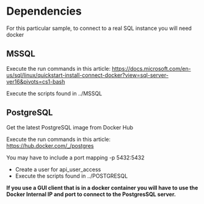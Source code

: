 # Dependencies
For this particular sample, to connect to a real SQL instance you will need docker

## MSSQL
Execute the run commands in this article:
https://docs.microsoft.com/en-us/sql/linux/quickstart-install-connect-docker?view=sql-server-ver16&pivots=cs1-bash

Execute the scripts found in ../MSSQL

## PostgreSQL
Get the latest PostgreSQL image from Docker Hub

Execute the run commands in this article:
https://hub.docker.com/_/postgres

You may have to include a port mapping -p 5432:5432

- Create a user for api_user_access
- Execute the scripts found in ../POSTGRESQL

__If you use a GUI client that is in a docker container you will have to use the Docker Internal IP and port to connect to the PostgresSQL server.__